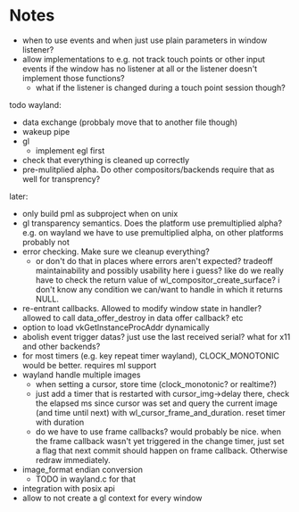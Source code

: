 Notes
=====

- when to use events and when just use plain parameters in window listener?
- allow implementations to e.g. not track touch points or other input events
  if the window has no listener at all or the listener doesn't implement
  those functions?
  	- what if the listener is changed during a touch point session though?

todo wayland:

- data exchange (probbaly move that to another file though)
- wakeup pipe
- gl
	- implement egl first
- check that everything is cleaned up correctly
- pre-mulitplied alpha. Do other compositors/backends require that
  as well for transprency?

later:

- only build pml as subproject when on unix
- gl transparency semantics. Does the platform use premultiplied alpha?
  e.g. on wayland we have to use premultiplied alpha, on other platforms
  probably not
- error checking. Make sure we cleanup everything?
	- or don't do that in places where errors aren't expected?
	  tradeoff maintainability and possibly usability here i guess?
	  like do we really have to check the return value of
	  wl_compositor_create_surface? i don't know any condition we can/want
	  to handle in which it returns NULL.
- re-entrant callbacks. Allowed to modify window state in handler?
  allowed to call data_offer_destroy in data offer callback?
  etc
- option to load vkGetInstanceProcAddr dynamically
- abolish event trigger datas? just use the last received serial?
  what for x11 and other backends?
- for most timers (e.g. key repeat timer wayland), CLOCK_MONOTONIC
  would be better. requires ml support
- wayland handle multiple images
	- when setting a cursor, store time (clock_monotonic? or realtime?)
	- just add a timer that is restarted with cursor_img->delay
	  there, check the elapsed ms since cursor was set and query the
	  current image (and time until next) with wl_cursor_frame_and_duration.
	  reset timer with duration
	- do we have to use frame callbacks? would probably be nice.
	  when the frame callback wasn't yet triggered in the change timer,
	  just set a flag that next commit should happen on frame callback.
	  Otherwise redraw immediately.
- image_format endian conversion
	- TODO in wayland.c for that
- integration with posix api
- allow to not create a gl context for every window
